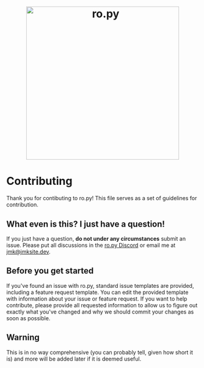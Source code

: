 <h1 align="center">
    <img src="https://raw.githubusercontent.com/rbx-libdev/ro.py/main/resources/header.png" alt="ro.py" width="400" />
    <br>
</h1>

# Contributing
Thank you for contibuting to ro.py!
This file serves as a set of guidelines for contribution. 

## What even is this? I just have a question!
If you just have a question, **do not under any circumstances** submit an issue. Please put all discussions in the [ro.py Discord](http://jmk.gg/ro.py) or email me at [jmk@jmksite.dev](mailto:jmk@jmksite.dev).

## Before you get started
If you've found an issue with ro.py, standard issue templates are provided, including a feature request template. You can edit the provided template with information about your issue or feature request.
If you want to help contribute, please provide all requested information to allow us to figure out exactly what you've changed and why we should commit your changes as soon as possible.

## Warning
This is in no way comprehensive (you can probably tell, given how short it is) and more will be added later if it is deemed useful. 
